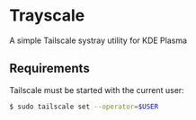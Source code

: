 # Trayscale

A simple Tailscale systray utility for KDE Plasma

## Requirements

Tailscale must be started with the current user:

```bash
$ sudo tailscale set --operator=$USER
```
